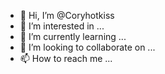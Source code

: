 - 👋 Hi, I’m @Coryhotkiss
- 👀 I’m interested in ...
- 🌱 I’m currently learning ...
- 💞️ I’m looking to collaborate on ...
- 📫 How to reach me ...

<!---
Coryhotkiss/Coryhotkiss is a ✨ special ✨ repository because its `README.md` (this file) appears on your GitHub profile.
You can click the Preview link to take a look at your changes.
--->
